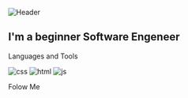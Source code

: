 ![Header](https://media.giphy.com/media/RbDKaczqWovIugyJmW/giphy.gif)

## I'm a beginner Software Engeneer

Languages and Tools

![css](https://img.shields.io/badge/CSS-black?style=for-the-badge&logo=css3)
![html](https://img.shields.io/badge/HTML-black?style=for-the-badge&logo=HTML5)
![js](https://img.shields.io/badge/JavaScript-black?style=for-the-badge&logo=JavaScript)

Folow Me
